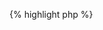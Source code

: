 {% highlight php %}
<?php
	/*
	 * Inquire status of all listeners from queuemanager 
	 * PIGEON. MQWeb runs on localhost and is listening on port 8081. 
	 */
	$url = "http://localhost:8081/api/lsstatus/inquire/PIGEON";

	$curl = curl_init();
	curl_setopt($curl, CURLOPT_URL, $url);
	curl_setopt($curl, CURLOPT_RETURNTRANSFER, 1);

	$response = curl_exec($curl);
	$data = json_decode($response, true);		
	print_r($data);
{% endhighlight %}
